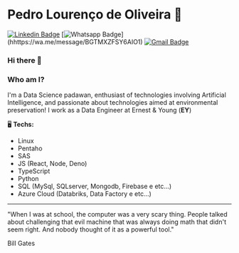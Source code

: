 # Pedro Lourenço de Oliveira 🎲

  [![Linkedin Badge](https://img.shields.io/badge/-LinkedIn-blue?style=flat-square&logo=Linkedin&logoColor=white&link=https://www.linkedin.com/in/kaio-ribeiro-310123150/)](https://www.linkedin.com/in/pedrolourencodeoliveira)
  [![Whatsapp Badge](https://img.shields.io/badge/-Whatsapp-4CA143?style=flat-square&labelColor=4CA143&logo=whatsapp&logoColor=white&link=https://api.whatsapp.com/send?phone=5562991780038&text=Oi,%20Tudo%20bem?)](hhttps://wa.me/message/BGTMXZFSY6AIO1)
  [![Gmail Badge](https://img.shields.io/badge/-Gmail-c14438?style=flat-square&logo=Gmail&logoColor=white&link=mailto:kaio.rocharibeiro@gmail.com)](mailto:dataeng.pedrolourenco@gmail.com)


### Hi there 👋


### Who am I?

I'm a Data Science padawan, enthusiast of technologies involving Artificial Intelligence, and passionate about technologies aimed at environmental preservation!
I work as a Data Engineer at Ernest & Young (**EY**)

🖥️ **Techs:** 
- Linux
- Pentaho
- SAS
- JS (React, Node, Deno)
- TypeScript
- Python
- SQL (MySql, SQLserver, Mongodb, Firebase e etc...)
- Azure Cloud (Databriks, Data Factory e etc...)



----


>
"When I was at school, the computer was a very scary thing. People talked about challenging that evil machine that was always doing math that didn't seem right. And nobody thought of it as a powerful tool."

Bill Gates
>
